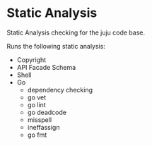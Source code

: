 Static Analysis
===============

Static Analysis checking for the juju code base.

Runs the following static analysis:

 - Copyright
 - API Facade Schema
 - Shell
 - Go
    - dependency checking
    - go vet
    - go lint
    - go deadcode
    - misspell
    - ineffassign
    - go fmt
